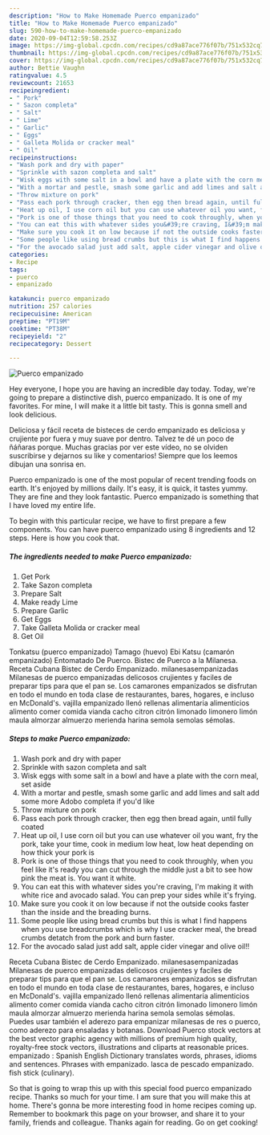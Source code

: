 ```yaml
---
description: "How to Make Homemade Puerco empanizado"
title: "How to Make Homemade Puerco empanizado"
slug: 590-how-to-make-homemade-puerco-empanizado
date: 2020-09-04T12:59:58.253Z
image: https://img-global.cpcdn.com/recipes/cd9a87ace776f07b/751x532cq70/puerco-empanizado-recipe-main-photo.jpg
thumbnail: https://img-global.cpcdn.com/recipes/cd9a87ace776f07b/751x532cq70/puerco-empanizado-recipe-main-photo.jpg
cover: https://img-global.cpcdn.com/recipes/cd9a87ace776f07b/751x532cq70/puerco-empanizado-recipe-main-photo.jpg
author: Bettie Vaughn
ratingvalue: 4.5
reviewcount: 21653
recipeingredient:
- " Pork"
- " Sazon completa"
- " Salt"
- " Lime"
- " Garlic"
- " Eggs"
- " Galleta Molida or cracker meal"
- " Oil"
recipeinstructions:
- "Wash pork and dry with paper"
- "Sprinkle with sazon completa and salt"
- "Wisk eggs with some salt in a bowl and have a plate with the corn meal, set aside"
- "With a mortar and pestle, smash some garlic and add limes and salt add some more Adobo completa if you&#39;d like"
- "Throw mixture on pork"
- "Pass each pork through cracker, then egg then bread again, until fully coated"
- "Heat up oil, I use corn oil but you can use whatever oil you want, fry the pork, take your time, cook in medium low heat, low heat depending on how thick your pork is"
- "Pork is one of those things that you need to cook throughly, when you feel like it&#39;s ready you can cut through the middle just a bit to see how pink the meat is. You want it white."
- "You can eat this with whatever sides you&#39;re craving, I&#39;m making it with white rice and avocado salad. You can prep your sides while it&#39;s frying."
- "Make sure you cook it on low because if not the outside cooks faster than the inside and the breading burns."
- "Some people like using bread crumbs but this is what I find happens when you use breadcrumbs which is why I use cracker meal, the bread crumbs detatch from the pork and burn faster."
- "For the avocado salad just add salt, apple cider vinegar and olive oil!!"
categories:
- Recipe
tags:
- puerco
- empanizado

katakunci: puerco empanizado 
nutrition: 257 calories
recipecuisine: American
preptime: "PT19M"
cooktime: "PT38M"
recipeyield: "2"
recipecategory: Dessert

---
```



![Puerco empanizado](https://img-global.cpcdn.com/recipes/cd9a87ace776f07b/751x532cq70/puerco-empanizado-recipe-main-photo.jpg)

Hey everyone, I hope you are having an incredible day today. Today, we're going to prepare a distinctive dish, puerco empanizado. It is one of my favorites. For mine, I will make it a little bit tasty. This is gonna smell and look delicious.

Deliciosa y fácil receta de bisteces de cerdo empanizado es deliciosa y crujiente por fuera y muy suave por dentro. Talvez te dé un poco de ñáñaras porque. Muchas gracias por ver este vídeo, no se olviden suscribirse y dejarnos su like y comentarios! Siempre que los leemos dibujan una sonrisa en.

Puerco empanizado is one of the most popular of recent trending foods on earth. It's enjoyed by millions daily. It's easy, it is quick, it tastes yummy. They are fine and they look fantastic. Puerco empanizado is something that I have loved my entire life.


To begin with this particular recipe, we have to first prepare a few components. You can have puerco empanizado using 8 ingredients and 12 steps. Here is how you cook that.

<!--inarticleads1-->

##### The ingredients needed to make Puerco empanizado:

1. Get  Pork
1. Take  Sazon completa
1. Prepare  Salt
1. Make ready  Lime
1. Prepare  Garlic
1. Get  Eggs
1. Take  Galleta Molida or cracker meal
1. Get  Oil


Tonkatsu (puerco empanizado) Tamago (huevo) Ebi Katsu (camarón empanizado) Entomatado De Puerco. Bistec de Puerco a la Milanesa. Receta Cubana Bistec de Cerdo Empanizado. milanesasempanizadas Milanesas de puerco empanizadas delicosos crujientes y faciles de preparar tips para que el pan se. Los camarones empanizados se disfrutan en todo el mundo en toda clase de restaurantes, bares, hogares, e incluso en McDonald&#39;s. vajilla empanizado llenó rellenas alimentaria alimenticios alimento comer comida vianda cacho citron citrón limonado limonero limón maula almorzar almuerzo merienda harina semola semolas sémolas. 

<!--inarticleads2-->

##### Steps to make Puerco empanizado:

1. Wash pork and dry with paper
1. Sprinkle with sazon completa and salt
1. Wisk eggs with some salt in a bowl and have a plate with the corn meal, set aside
1. With a mortar and pestle, smash some garlic and add limes and salt add some more Adobo completa if you&#39;d like
1. Throw mixture on pork
1. Pass each pork through cracker, then egg then bread again, until fully coated
1. Heat up oil, I use corn oil but you can use whatever oil you want, fry the pork, take your time, cook in medium low heat, low heat depending on how thick your pork is
1. Pork is one of those things that you need to cook throughly, when you feel like it&#39;s ready you can cut through the middle just a bit to see how pink the meat is. You want it white.
1. You can eat this with whatever sides you&#39;re craving, I&#39;m making it with white rice and avocado salad. You can prep your sides while it&#39;s frying.
1. Make sure you cook it on low because if not the outside cooks faster than the inside and the breading burns.
1. Some people like using bread crumbs but this is what I find happens when you use breadcrumbs which is why I use cracker meal, the bread crumbs detatch from the pork and burn faster.
1. For the avocado salad just add salt, apple cider vinegar and olive oil!!


Receta Cubana Bistec de Cerdo Empanizado. milanesasempanizadas Milanesas de puerco empanizadas delicosos crujientes y faciles de preparar tips para que el pan se. Los camarones empanizados se disfrutan en todo el mundo en toda clase de restaurantes, bares, hogares, e incluso en McDonald&#39;s. vajilla empanizado llenó rellenas alimentaria alimenticios alimento comer comida vianda cacho citron citrón limonado limonero limón maula almorzar almuerzo merienda harina semola semolas sémolas. Puedes usar también el aderezo para empanizar milanesas de res o puerco, como aderezo para ensaladas y botanas. Download Puerco stock vectors at the best vector graphic agency with millions of premium high quality, royalty-free stock vectors, illustrations and cliparts at reasonable prices. empanizado : Spanish English Dictionary translates words, phrases, idioms and sentences. Phrases with empanizado. lasca de pescado empanizado. fish stick (culinary). 

So that is going to wrap this up with this special food puerco empanizado recipe. Thanks so much for your time. I am sure that you will make this at home. There's gonna be more interesting food in home recipes coming up. Remember to bookmark this page on your browser, and share it to your family, friends and colleague. Thanks again for reading. Go on get cooking!
